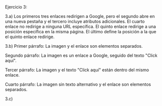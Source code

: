Ejercicio 3:

3.a) Los primeros tres enlaces redirigen a Google, pero el segundo abre en una nueva pestaña y el tercero incluye atributos adicionales. El cuarto enlace no redirige a ninguna URL específica. El quinto enlace redirige a una posición específica en la misma página. El último define la posición a la que el quinto enlace redirige.

3.b)
Primer párrafo: La imagen y el enlace son elementos separados.

Segundo párrafo: La imagen es un enlace a Google, seguido del texto "Click aquí".

Tercer párrafo: La imagen y el texto "Click aquí" están dentro del mismo enlace.

Cuarto párrafo: La imagen sin texto alternativo y el enlace son elementos separados.

3.c)

